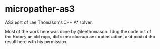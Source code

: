 micropather-as3
===============

AS3 port of [Lee Thomason's C++ A* solver](https://github.com/leethomason/MicroPather).

Most of the work here was done by @leethomason. I dug the code out of the history an old repo, did some cleanup and optimization, and posted the result here with his permission.
